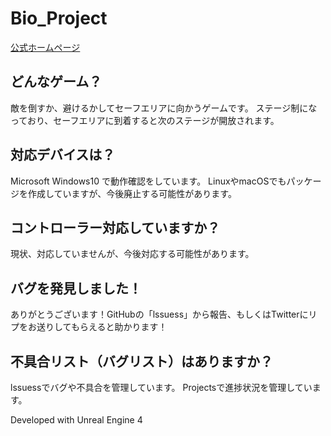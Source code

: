 # Bio_Project

[公式ホームページ](http://sugisoft.net/biological-destruction/)

## どんなゲーム？
敵を倒すか、避けるかしてセーフエリアに向かうゲームです。
ステージ制になっており、セーフエリアに到着すると次のステージが開放されます。

## 対応デバイスは？
Microsoft Windows10 で動作確認をしています。
LinuxやmacOSでもパッケージを作成していますが、今後廃止する可能性があります。

## コントローラー対応していますか？
現状、対応していませんが、今後対応する可能性があります。

## バグを発見しました！
ありがとうございます！GitHubの「lssuess」から報告、もしくはTwitterにリプをお送りしてもらえると助かります！

## 不具合リスト（バグリスト）はありますか？
lssuessでバグや不具合を管理しています。
Projectsで進捗状況を管理しています。

Developed with Unreal Engine 4
